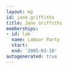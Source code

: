 ```yaml
---
layout: mp
id: jane_griffiths
title: Jane Griffiths
memberships:
- id: lab
  name: Labour Party
  start: 
  end: '2005-03-18'
autogenerated: true
---
```

